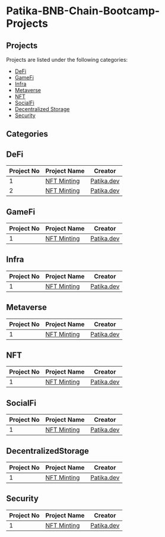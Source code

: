 # Patika-BNB-Chain-Bootcamp-Projects

## Projects

Projects are listed under the following categories:

- [DeFi](#defi)
- [GameFi](#gamefi)
- [Infra](#infra)
- [Metaverse](#metaverse)
- [NFT](#nft)
- [SocialFi](#socialfi)
- [Decentralized Storage](#decentralizedstorage)
- [Security](#security)

## Categories

## DeFi

| Project No      | Project Name | Creator |
| ----------- | ----------- | ----------- |
| 1     | [NFT Minting](https://patika.dev)     | [Patika.dev](https://patika.dev)  |
| 2     | [NFT Minting](https://patika.dev)     | [Patika.dev](https://patika.dev)  |

## GameFi

| Project No      | Project Name | Creator |
| ----------- | ----------- | ----------- |
| 1     | [NFT Minting](https://patika.dev)     | [Patika.dev](https://patika.dev)  |

## Infra
| Project No      | Project Name | Creator |
| ----------- | ----------- | ----------- |
| 1     | [NFT Minting](https://patika.dev)     | [Patika.dev](https://patika.dev)  |

## Metaverse
| Project No      | Project Name | Creator |
| ----------- | ----------- | ----------- |
| 1     | [NFT Minting](https://patika.dev)     | [Patika.dev](https://patika.dev)  |

## NFT
| Project No      | Project Name | Creator |
| ----------- | ----------- | ----------- |
| 1     | [NFT Minting](https://patika.dev)     | [Patika.dev](https://patika.dev)  |

## SocialFi
| Project No      | Project Name | Creator |
| ----------- | ----------- | ----------- |
| 1     | [NFT Minting](https://patika.dev)     | [Patika.dev](https://patika.dev)  |

## DecentralizedStorage
| Project No      | Project Name | Creator |
| ----------- | ----------- | ----------- |
| 1     | [NFT Minting](https://patika.dev)     | [Patika.dev](https://patika.dev)  |

## Security
| Project No      | Project Name | Creator |
| ----------- | ----------- | ----------- |
| 1     | [NFT Minting](https://patika.dev)     | [Patika.dev](https://patika.dev)  |
